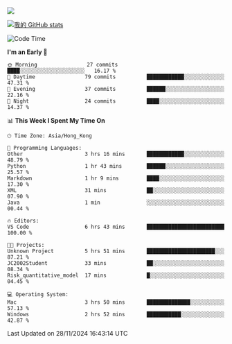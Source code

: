 <img align="center" src="https://readme-typing-svg.demolab.com/?font=Fira+Code&pause=1000&random=true&width=435&lines=%E2%9D%A4+Hello!+%E2%9D%A4;Welcome+to+my+Github+Profile~;I%27m+a+student+from+SCNU+%26+UoA" />

[![我的 GitHub stats](https://github-readme-stats.vercel.app/api?username=AptS-1547&show_icons=true&theme=ambient_gradient)](https://github.com/anuraghazra/github-readme-stats)

<!--START_SECTION:waka-->
![Code Time](http://img.shields.io/badge/Code%20Time-63%20hrs%207%20mins-blue)

**I'm an Early 🐤** 

```text
🌞 Morning                27 commits          ████░░░░░░░░░░░░░░░░░░░░░   16.17 % 
🌆 Daytime                79 commits          ████████████░░░░░░░░░░░░░   47.31 % 
🌃 Evening                37 commits          ██████░░░░░░░░░░░░░░░░░░░   22.16 % 
🌙 Night                  24 commits          ████░░░░░░░░░░░░░░░░░░░░░   14.37 % 
```


📊 **This Week I Spent My Time On** 

```text
🕑︎ Time Zone: Asia/Hong_Kong

💬 Programming Languages: 
Other                    3 hrs 16 mins       ████████████░░░░░░░░░░░░░   48.79 % 
Python                   1 hr 43 mins        ██████░░░░░░░░░░░░░░░░░░░   25.57 % 
Markdown                 1 hr 9 mins         ████░░░░░░░░░░░░░░░░░░░░░   17.30 % 
XML                      31 mins             ██░░░░░░░░░░░░░░░░░░░░░░░   07.90 % 
Java                     1 min               ░░░░░░░░░░░░░░░░░░░░░░░░░   00.44 % 

🔥 Editors: 
VS Code                  6 hrs 43 mins       █████████████████████████   100.00 % 

🐱‍💻 Projects: 
Unknown Project          5 hrs 51 mins       ██████████████████████░░░   87.21 % 
JC2002Student            33 mins             ██░░░░░░░░░░░░░░░░░░░░░░░   08.34 % 
Risk_quantitative_model  17 mins             █░░░░░░░░░░░░░░░░░░░░░░░░   04.45 % 

💻 Operating System: 
Mac                      3 hrs 50 mins       ██████████████░░░░░░░░░░░   57.13 % 
Windows                  2 hrs 52 mins       ███████████░░░░░░░░░░░░░░   42.87 % 
```


 Last Updated on 28/11/2024 16:43:14 UTC
<!--END_SECTION:waka-->